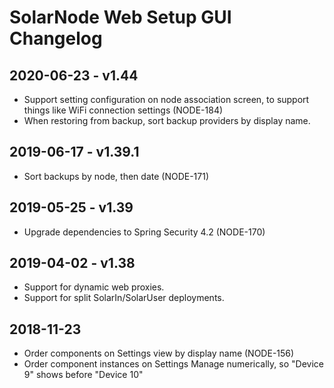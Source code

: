 # SolarNode Web Setup GUI Changelog

## 2020-06-23 - v1.44

 * Support setting configuration on node association screen, to support
   things like WiFi connection settings (NODE-184)
 * When restoring from backup, sort backup providers by display name.

## 2019-06-17 - v1.39.1

 * Sort backups by node, then date (NODE-171)

## 2019-05-25 - v1.39

 * Upgrade dependencies to Spring Security 4.2 (NODE-170)

## 2019-04-02 - v1.38

 * Support for dynamic web proxies.
 * Support for split SolarIn/SolarUser deployments.

## 2018-11-23

 * Order components on Settings view by display name (NODE-156)
 * Order component instances on Settings Manage numerically, so "Device 9"
   shows before "Device 10"
